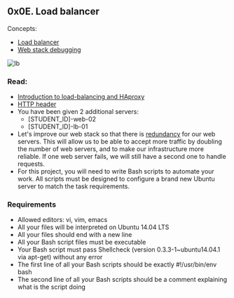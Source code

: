 ## 0x0E. Load balancer

Concepts:
- [Load balancer](https://intranet.hbtn.io/concepts/46)
- [Web stack debugging](https://intranet.hbtn.io/concepts/68)

![lb](https://user-images.githubusercontent.com/6486822/29430135-214b6c86-8348-11e7-963d-c0f23cacf0d7.png)

### Read:

 * [Introduction to load-balancing and HAproxy](https://www.digitalocean.com/community/tutorials/an-introduction-to-haproxy-and-load-balancing-concepts)
 * [HTTP header](https://www.techopedia.com/definition/27178/http-header)
 * You have been given 2 additional servers:
      * [STUDENT_ID]-web-02
      * [STUDENT_ID]-lb-01
 * Let's improve our web stack so that there is [redundancy](https://en.wikipedia.org/wiki/Redundancy_(engineering)) for our web servers. This will allow us to be able to accept more traffic by doubling the number of web servers, and to make our infrastructure more reliable. If one web server fails, we will still have a second one to handle requests.
 * For this project, you will need to write Bash scripts to automate your work. All scripts must be designed to configure a brand new Ubuntu server to match the task requirements.

### Requirements

- Allowed editors: vi, vim, emacs
- All your files will be interpreted on Ubuntu 14.04 LTS
- All your files should end with a new line
- All your Bash script files must be executable
- Your Bash script must pass Shellcheck (version 0.3.3-1~ubuntu14.04.1 via apt-get) without any error
- The first line of all your Bash scripts should be exactly #!/usr/bin/env bash
- The second line of all your Bash scripts should be a comment explaining what is the script doing
